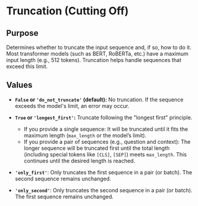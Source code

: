 # **Truncation (Cutting Off)**

## **Purpose**  
Determines whether to truncate the input sequence and, if so, how to do it. Most transformer models (such as BERT, RoBERTa, etc.) have a maximum input length (e.g., 512 tokens). Truncation helps handle sequences that exceed this limit.

## **Values**  

- **`False` or `'do_not_truncate'` (default):** No truncation. If the sequence exceeds the model's limit, an error may occur.

- **`True` or `'longest_first'`:** Truncate following the "longest first" principle.  
  - If you provide a single sequence: It will be truncated until it fits the maximum length (`max_length` or the model’s limit).  
  - If you provide a pair of sequences (e.g., question and context): The longer sequence will be truncated first until the total length (including special tokens like `[CLS]`, `[SEP]`) meets `max_length`. This continues until the desired length is reached.

- **`'only_first'`**: Only truncates the first sequence in a pair (or batch). The second sequence remains unchanged.

- **`'only_second'`**: Only truncates the second sequence in a pair (or batch). The first sequence remains unchanged.

